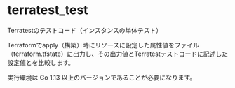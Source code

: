 # terratest_test
Terratestのテストコード（インスタンスの単体テスト）

Terraformでapply（構築）時にリソースに設定した属性値をファイル（terraform.tfstate）に出力し、その出力値とTerratestテストコードに記述した設定値とを比較します。　

実行環境は Go 1.13 以上のバージョンであることが必要になります。
